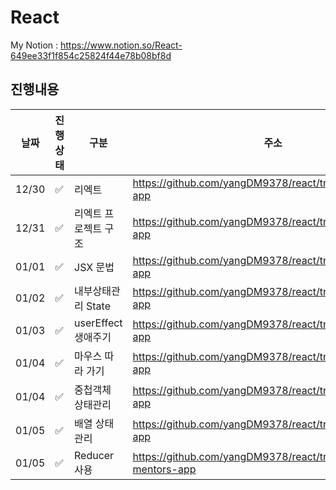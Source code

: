 # React
My Notion : https://www.notion.so/React-649ee33f1f854c25824f44e78b08bf8d

## 진행내용
|날짜|진행상태|구분|주소|
|----|----|----|----|
|12/30|:white_check_mark:|리엑트|https://github.com/yangDM9378/react/tree/main/base-app|
|12/31|:white_check_mark:|리엑트 프로젝트 구조|https://github.com/yangDM9378/react/tree/main/base-app|
|01/01|:white_check_mark:|JSX 문법|https://github.com/yangDM9378/react/tree/main/base-app|
|01/02|:white_check_mark:|내부상태관리 State|https://github.com/yangDM9378/react/tree/main/base-app|
|01/03|:white_check_mark:|userEffect 생애주기|https://github.com/yangDM9378/react/tree/main/product-app|
|01/04|:white_check_mark:|마우스 따라 가기|https://github.com/yangDM9378/react/tree/main/mouse-app|
|01/04|:white_check_mark:|중첩객체 상태관리|https://github.com/yangDM9378/react/tree/main/mentor-app|
|01/05|:white_check_mark:|배열 상태관리|https://github.com/yangDM9378/react/tree/main/mentors-app|
|01/05|:white_check_mark:|Reducer 사용|https://github.com/yangDM9378/react/tree/main/reducer-mentors-app|
